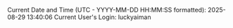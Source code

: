 Current Date and Time (UTC - YYYY-MM-DD HH:MM:SS formatted): 2025-08-29 13:40:06
Current User's Login: luckyaiman
